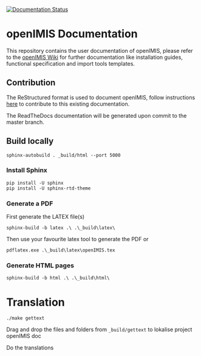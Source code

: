 [![Documentation Status](https://readthedocs.org/projects/openimis/badge/?version=latest)](https://openimis.readthedocs.io/en/latest/?badge=latest)

# openIMIS Documentation

This repository contains the user documentation of openIMIS, please refer to the [openIMIS Wiki](https://openimis.org/wiki) for further documentation like installation guides, functional specification and import tools templates.

## Contribution

The ReStructured format is used to document openIMIS, follow instructions
[here](http://www.sphinx-doc.org/en/master/usage/restructuredtext/basics.html)
to contribute to this existing documentation.

The ReadTheDocs documentation will be generated upon commit to the master branch.

## Build locally

```
sphinx-autobuild . _build/html --port 5000
```

### Install Sphinx

```
pip install -U sphinx
pip install -U sphinx-rtd-theme
```

### Generate a PDF

First generate the LATEX file(s)

```
sphinx-build -b latex .\ .\_build\latex\
```

Then use your favourite latex tool to generate the PDF
or
```
pdflatex.exe .\_build\latex\openIMIS.tex
```

### Generate HTML pages

```
sphinx-build -b html .\ .\_build\html\
```

# Translation

```
./make gettext
```

Drag and drop the files and folders from `_build/gettext` to lokalise project openIMIS doc

Do the translations
